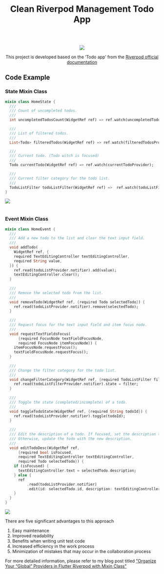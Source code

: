 <h1 align="center">Clean Riverpod Management Todo App</h1>



<br/>
<br/>



<p align="center"><img src="https://velog.velcdn.com/images/ximya_hf/post/0e15fb75-ed13-4b1e-a3e7-787ee14ece05/image.png"/></p>
<p align="center">
This project is developed based on the ‘Todo app’ from the <a href="https://riverpod.dev/docs/introduction/getting_started">Riverpod official documentation <a/>



## Code Example

### State Mixin Class

```dart
mixin class HomeState {
  ///  
  /// Count of uncompleted todos.  
  ///  
  int uncompletedTodosCount(WidgetRef ref) => ref.watch(uncompletedTodosCountProvider);

  ///  
  /// List of filtered todos.  
  ///  
  List<Todo> filteredTodos(WidgetRef ref) => ref.watch(filteredTodosProvider);

  ///  
  /// Current todo. (Todo witch is focused)  
  ///  
  Todo currentTodo(WidgetRef ref) => ref.watch(currentTodoProvider);

  ///  
  /// Current filter category for the todo list.  
  ///  
  TodoListFilter todoListFilter(WidgetRef ref) =>  ref.watch(todoListFilterProvider);
}
```
<img src="https://velog.velcdn.com/images/ximya_hf/post/417f4b29-3363-4bfc-95a2-0ca8d99beea7/image.png">

<br/>
<br/>


### Event Mixin Class
```dart
mixin class HomeEvent {  
  ///  
  /// Add a new todo to the list and clear the text input field.  
  ///  
  void addTodo(  
    WidgetRef ref, {  
    required TextEditingController textEditingController,  
    required String value,  
  }) {  
    ref.read(todoListProvider.notifier).add(value);  
    textEditingController.clear();  
  }  
  
  ///  
  /// Remove the selected todo from the list.  
  ///  
  void removeTodo(WidgetRef ref, {required Todo selectedTodo}) {  
    ref.read(todoListProvider.notifier).remove(selectedTodo);  
  }  
  
  ///  
  /// Request focus for the text input field and item focus node.  
  ///  
  void requestTextFieldsFocus(  
      {required FocusNode textFieldFocusNode,  
      required FocusNode itemFocusNode}) {  
    itemFocusNode.requestFocus();  
    textFieldFocusNode.requestFocus();  
  }  
  
  ///  
  /// Change the filter category for the todo list.  
  ///  
  void changeFilterCategory(WidgetRef ref, {required TodoListFilter filter}) {  
    ref.read(todoListFilterProvider.notifier).state = filter;  
  }  
  
  ///  
  /// Toggle the state (completed/incomplete) of a todo.  
  ///  
  void toggleTodoState(WidgetRef ref, {required String todoId}) {  
    ref.read(todoListProvider.notifier).toggle(todoId);  
  }  
  
  ///  
  /// Edit the description of a todo. If focused, set the description to the current value. 
  /// Otherwise, update the todo with the new description.  
  ///  
  void editTodoDesc(WidgetRef ref,  
      {required bool isFocused,  
      required TextEditingController textEditingController,  
      required Todo selectedTodo}) {  
    if (isFocused) {  
      textEditingController.text = selectedTodo.description;  
    } else {  
      ref  
          .read(todoListProvider.notifier)  
          .edit(id: selectedTodo.id, description: textEditingController.text);  
    }  
  }  
}
```
<img src="https://velog.velcdn.com/images/ximya_hf/post/d4eb3d15-e997-45b0-a364-c3dee6354e57/image.png">


There are five significant advantages to this approach

1. Easy maintenance
2. Improved readability
3. Benefits when writing unit test code
4. Increased efficiency in the work process
5. Minimization of mistakes that may occur in the collaboration process


For more detailed information, please refer to my blog post titled <a href="https://medium.com/@ximya/organize-your-global-providers-in-flutter-riverpod-with-mixin-class-562ae2aa3376">"Organize Your “Global” Providers in Flutter Riverpod with Mixin Class"<a/>
